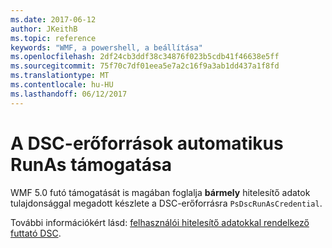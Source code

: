```yaml
---
ms.date: 2017-06-12
author: JKeithB
ms.topic: reference
keywords: "WMF, a powershell, a beállítása"
ms.openlocfilehash: 2df24cb3ddf38c34876f023b5cdb41f46638e5ff
ms.sourcegitcommit: 75f70c7df01eea5e7a2c16f9a3ab1dd437a1f8fd
ms.translationtype: MT
ms.contentlocale: hu-HU
ms.lasthandoff: 06/12/2017
---
```

# <a name="automatic-runas-support-for-dsc-resources"></a>A DSC-erőforrások automatikus RunAs támogatása

WMF 5.0 futó támogatását is magában foglalja **bármely** hitelesítő adatok tulajdonsággal megadott készlete a DSC-erőforrásra `PsDscRunAsCredential`. 

További információkért lásd: [felhasználói hitelesítő adatokkal rendelkező futtató DSC](https://msdn.microsoft.com/powershell/dsc/runasuser).

